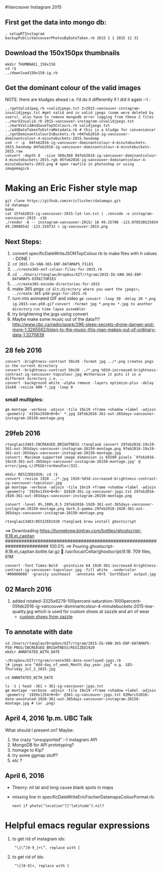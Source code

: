 #Vancouver Instagram 2015

## First get the data into mongo db:

    . setupRTInstagram
    backupPublicVancouverPhotosByDateTaken.rb 2015 1 1 2015 12 31

## Download the 150x150px thumbnails
    mkdir THUMBNAIL_150x150
    cd !$
    ../download150x150-ig.rb

## Get the dominant colour of the valid images
NOTE: there are kludges ahead i.e. I’d do it differently if I did it again :-) :
 
    ../getValidJpeg.rb >validjpegs.txt 2>2015-vancouver-instagram-invalidjpegs.txt #get valid and in valid jpegs (some were deleted by users), also have to remove mongodb error logging from these 2 files
    ../markInvalid.rb 2015-vancouver-instagram-invalidjpegs.txt
    ../markValidAndSaveTop5Colours.rb validjpegs.txt
    ../addDateTakenToExtraMetadata.rb # this is a kludge for convenience!
    ../getDominantColourInBuckets.rb >04feb2016-ig-vancouver-dominantcolour-4-minutebuckets-2015.hexdump
    xxd -r -p  04feb2016-ig-vancouver-dominantcolour-4-minutebuckets-2015.hexdump 04feb2016-ig-vancouver-dominantcolour-4-minutebuckets-2015.raw
    convert -depth 8  -size 360x360 04feb2016-ig-vancouver-dominantcolour-4-minutebuckets-2015.rgb 05feb2016-ig-vancouver-dominantcolour-4-minutebuckets-2015.png # open rawfile in photoshop or using imagemagick
    
# Making an Eric Fisher style map
   
    git clone https://github.com/ericfischer/datamaps.git
    cd datamaps
    make
    cat 15feb2015-ig-vancouver-2015-lat-lon.txt | ./encode -o instagram-vancouver-2015 -z16
    ./render -A -- instagram-vancouver-2015/ 16 49.25706 -123.070538525034 49.29808542 -123.159733 > ig-vancouver-2015.png
    
## Next Steps: 

1. convert specificDateWriteJSONTopColour.rb to make files with h values - DONE !
2. ```cd 2015-IG-VAN-365-ENF-DATAMAPS_FILES```
3. ```../create365-enf-colour-files-for-2015.rb ```
4. ```cd ../Users/rtanglao/Dropbox/GIT/rtgram/2015-IG-VAN-365-ENF-DATAMAPS-DIRECTORIES```
5. ```../create365-encode-directories-for-2015 ```
1. make 365 pngs: 
```cd &lt;directory where you want the jpegs>; ../create-365-p50-pngs-for-2015.rb```
1. turn into animated GIF and video 
```gm convert -loop 50 -delay 20 *.png ig-2015-van-p50.gif```
```convert -format jpg *.png```
```mv *.jpg to another directory```
```run time lapse assembler```
1. try brightening the jpgs using convert
2. Maybe make some music out of the data?!? http://www.cbc.ca/radio/spark/296-sleep-secrets-drone-danger-and-more-1.3265562/listen-to-the-music-this-man-makes-out-of-ordinary-data-1.3270839

## 28 feb 2016 

    convert -brightness-contrast 50x20 -format jpg ../*.png creates pngs in the current directory
    convert -brightness-contrast 50x20 ../*.png %03d-increased-brightness-contrast-ig-vancouver-topcolour.jpg #otherwise it puts it in a different directory i.e. ..
    convert -background white -alpha remove -layers optimize-plus -delay 15x60 -resize 800 *.jpg -loop 0
### small multiples:

    gm montage -verbose -adjoin -tile 19x19 +frame +shadow +label -adjoin -geometry '4156x2930+0+0<' *.jpg 28feb2016-361-out-365days-vancouver-instagram-20150-montage.png
## 29feb 2016 

    rtanglao13483:INCREASED_BRIGHTNESS rtanglao$ convert 29feb2016-19x19-361-out-365days-vancouver-instagram-20150-montage.png 9feb2016-19x19-361-out-365days-vancouver-instagram-20150-montage.jpg
    convert: Maximum supported image dimension is 65500 pixels `9feb2016-19x19-361-out-365days-vancouver-instagram-20150-montage.jpg' @ error/jpeg.c/JPEGErrorHandler/322.

    mkdir RESIZED1920; cd !$
    convert -resize 1920 ../*.jpg 1920-%03d-increased-brightness-contrast-ig-vancouver-topcolour.jpg
    gm montage -verbose -adjoin -tile 19x19 +frame +shadow +label -adjoin -geometry '1920x1354+0+0<' @1920-361-ig-vancouver-jpgs.txt 29feb2016-1920-361-out-365days-vancouver-instagram-20150-montage.png

    convert -level 0%,100%,0.5 29feb2016-1920-361-out-365days-vancouver-instagram-20150-montage.png dark.5-gamma-29feb2016-1920-361-out-365days-vancouver-instagram-20150-montage.png

    rtanglao13483:RESIZED1920 rtanglao$ brew install ghostscript
==> Downloading https://homebrew.bintray.com/bottles/ghostscript-9.18.el_capitan
######################################################################## 100.0%
==> Pouring ghostscript-9.18.el_capitan.bottle.tar.gz
🍺  /usr/local/Cellar/ghostscript/9.18: 709 files, 61M

    convert -font Times-Bold  -pointsize 64 1920-361-increased-brightness-contrast-ig-vancouver-topcolour.jpg -fill white  -undercolor '#00000080' -gravity southeast  -annotate +0+5 'SorthEast' output.jpg 

## 02 March 2016
1. added rotated-3325x6279-100percent-saturation-1000percent-05feb2016-ig-vancouver-dominantcolour-4-minutebuckets-2015-low-quality.jpg which is used for custom shoes at zazzle and art of wear
	* [custom shoes from zazzle](http://www.zazzle.com/instagram_vancouver_2015_top_color_shoes_printed_shoes-256051822005766899)

## To annotate with date

    cd /Users/rtanglao/Dropbox/GIT/rtgram/2015-IG-VAN-365-ENF-DATAMAPS-P50-PNGS/INCREASED_BRIGHTNESS/RESIZED1920
    mkdir ANNOTATED_WITH_DATE
    
    ~/Dropbox/GIT/rtgram/create365-date-overlayed-jpgs.rb
    \# jpegs are “ddd-day_of_week_Month_day_year.jpg” e.g. 183-Thursday_Jul_2_2015.jpg
    
    cd ANNOTATED_WITH_DATE
    
    ls -1 | head -361 > 361-ig-vancouver-jpgs.txt
    gm montage -verbose -adjoin -tile 19x19 +frame +shadow +label -adjoin -geometry '1920x1354+0+0<' @361-ig-vancouver-jpgs.txt 02March2016–date-annotated-1920-361-out-365days-vancouver-instagram-20150-montage.jpg # (or .png)

## April 4, 2016 1p.m. UBC Talk

What should I present on? Maybe:

1. the crazy “unsupported” :-) instagram API 
2. MongoDB for API prototyping?
3. homage to Kip?
4. try some ggmap stuff?
4. etc ?

## April 6, 2016
* Theory: nil lat and long cause blank spots in maps
* missing line in specificDateWriteEricFischerDatamapsColourFormat.rb:    

   ```next if photo["location"]["latitude"].nil?```
 
# Helpful emacs regular expressions

 1. to get rid of instagram ids:
     
         ^\[\”[0-9_]+\”, replace with [
         
 1. to get rid of ids:
     
         ^\[[0-9]+, replace with [
     

